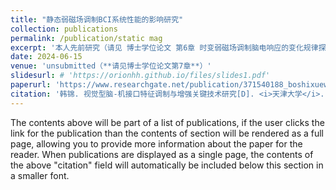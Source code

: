```yaml
---
title: "静态弱磁场调制BCI系统性能的影响研究"
collection: publications
permalink: /publication/static mag
excerpt: '本人先前研究（请见 博士学位论文 第6章 时变弱磁场调制脑电响应的变化规律探究），初步证明了人类大脑可以感知弱磁场强度的变化。在此基础上，本工作将环境弱磁场调制应用于BCI研究，探究弱磁场对视觉脑机接口（v-BCI）系统的调制影响。具体如下，以实验当地的地磁场强度为基准，等倍数改变受试者所处环境的静态弱磁场强度，采用视觉型BCI（v-BCI）中的快速序列视觉呈现范式（RSVP），通过对诱发的事件相关电位（ERPs）中各成分幅值和空间分布、特征可分性、分类性能等方面的分析，发现静态弱磁场强度的改变可以显著提高ERPs成分幅值、特征可分性和v-BCI系统分类性能。该工作为提高BCI性能提供一种新型的调制手段，也为研究大脑功能提供了新的技术手段。'
date: 2024-06-15
venue: 'unsubmitted（**请见博士学位论文第7章**）'
slidesurl: # 'https://orionhh.github.io/files/slides1.pdf'
paperurl: 'https://www.researchgate.net/publication/371540188_boshixueweilunwen-Doctoral_Thesis-shijuexingnao-jijiekoutezhengdiaozhiyuzengqiangguanjianjishuyanjiu-The_key_Technology_of_Feature_Modulation_and_Enhancement_for_Visual_Brain-Computer_Interface'
citation: '韩锦. 视觉型脑-机接口特征调制与增强关键技术研究[D]. <i>天津大学</i>. 2023.'
---
```


The contents above will be part of a list of publications, if the user clicks the link for the publication than the contents of section will be rendered as a full page, allowing you to provide more information about the paper for the reader. When publications are displayed as a single page, the contents of the above "citation" field will automatically be included below this section in a smaller font.